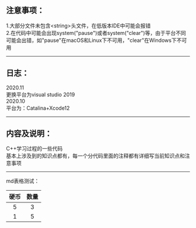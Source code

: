 注意事项： 
--- 
1.大部分文件未包含&lt;string&gt;头文件，在低版本IDE中可能会报错  
2.在代码中可能会出现system("pause")或者system("clear")等，由于平台不同可能会出错，如"pause"在macOS和Linux下不可用，"clear"在Windows下不可用  

---  
日志：  
---
2020.11  
更换平台为visual studio 2019  
2020.10  
平台为：Catalina+Xcode12  
  
---
内容及说明：  
---
C++学习过程的一些代码  
基本上涉及到的知识点都有，每一个分代码里面的注释都有详细写当前知识点和注意事项  
 
---  

md表格测试：  

硬币 | 数量  
:---: | :---:
5|3
1|5